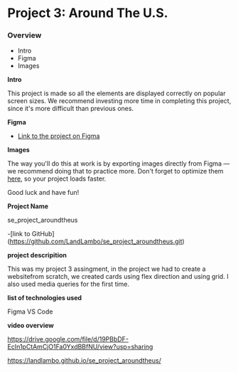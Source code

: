 # Project 3: Around The U.S.

### Overview

- Intro
- Figma
- Images

**Intro**

This project is made so all the elements are displayed correctly on popular screen sizes. We recommend investing more time in completing this project, since it's more difficult than previous ones.

**Figma**

- [Link to the project on Figma](https://www.figma.com/file/ii4xxsJ0ghevUOcssTlHZv/Sprint-3%3A-Around-the-US?node-id=0%3A1)

**Images**

The way you'll do this at work is by exporting images directly from Figma — we recommend doing that to practice more. Don't forget to optimize them [here](https://tinypng.com/), so your project loads faster.

Good luck and have fun!

**Project Name**

se_project_aroundtheus

-[link to GitHub] (https://github.com/LandLambo/se_project_aroundtheus.git)

**project descripition**

This was my project 3 assingment, in the project we had to create a websitefrom scratch, we created cards using flex direction and using grid. I also used media queries for the first time.

**list of technologies used**

Figma
VS Code

**video overview**

https://drive.google.com/file/d/19PBbDF-EcIn1pCtAmCjO1Fa0YxdBBfNU/view?usp=sharing

https://landlambo.github.io/se_project_aroundtheus/
